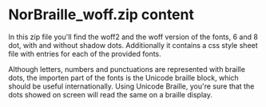 # NorBraille_woff.zip content

In this zip file you'll find the woff2 and the woff version of the fonts, 6 and 8 dot, with and without shadow dots. Additionally it contains a css style sheet file with entries for each of the provided fonts.

Although letters, numbers and punctuations are represented with braille dots, the importen part of the fonts is the Unicode braille block, which should be useful internationally. Using Unicode Braille, you're sure that the dots showed on screen will read the same on a braille display.
